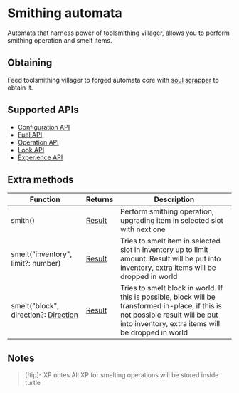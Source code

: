 # Smithing automata

Automata that harness power of toolsmithing villager, allows you to perform smithing operation and smelt items.

## Obtaining

Feed toolsmithing villager to forged automata core with [soul scrapper](soul_scrapper.md) to obtain it.

## Supported APIs

- [Configuration API](configuration.md)
- [Fuel API](fuel.md)
- [Operation API](operation.md)
- [Look API](look.md)
- [Experience API](experience.md)

## Extra methods

| Function                             | Returns | Description                                                                                                                                                                                |
|--------------------------------------|---------|--------------------------------------------------------------------------------------------------------------------------------------------------------------------------------------------|
| smith()                              | [Result](introduction.md#result)  | Perform smithing operation, upgrading item in selected slot with next one                                                                                                                  |
| smelt("inventory", limit?: number)   | [Result](introduction.md#result)  | Tries to smelt item in selected slot in inventory up to limit amount. Result will be put into inventory, extra items will be dropped in world                                              |
| smelt("block", direction?: [Direction](introduction.md#direction) | [Result](introduction.md#result)  | Tries to smelt block in world. If this is possible, block will be transformed in-place, if this is not possible result will be put into inventory, extra items will be dropped in world | |

## Notes

> [!tip]- XP notes
> All XP for smelting operations will be stored inside turtle
